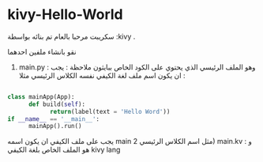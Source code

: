 # kivy-Hello-World
سكريبت مرحبا بالعام تم بنائه بواسطة :kivy .


نقو بانشاء ملفين احدهما 
1) main.py :
وهو الملف الرئيسي الذي يحتوي على الكود الخاص ببايثون 
ملاحظة : يجب ان يكون اسم ملف لغة الكيفي نفسه الكلاس الرئيسي مثلا :
```python

class mainApp(App):
      def build(self):
            return(label(text = 'Hello Word'))
if __name__ == '__main__':
      mainApp().run()
```
يجب على ملف الكيفي ان يكون اسمه main
مثل اسم الكلاس الرئيسي
2) main.kv :
و هو الملف الخاص بلغة الكيفي kivy lang 
